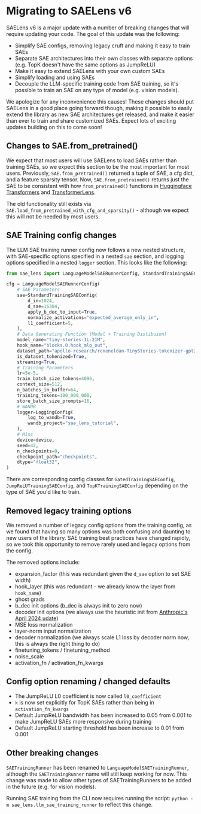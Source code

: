 # Migrating to SAELens v6

SAELens v6 is a major update with a number of breaking changes that will require updating your code. The goal of this update was the following:

- Simplify SAE configs, removing legacy cruft and making it easy to train SAEs
- Separate SAE architectures into their own classes with separate options (e.g. TopK doesn't have the same options as JumpReLU)
- Make it easy to extend SAELens with your own custom SAEs
- Simplify loading and using SAEs
- Decouple the LLM-specific training code from SAE training, so it's possible to train an SAE on any type of model (e.g. vision models).

We apologize for any inconvenience this causes! These changes should put SAELens in a good place going forward though, making it possible to easily extend the library as new SAE architectures get released, and make it easier than ever to train and share customized SAEs. Expect lots of exciting updates building on this to come soon!

## Changes to SAE.from_pretrained()

We expect that most users will use SAELens to load SAEs rather than training SAEs, so we expect this section to be the most important for most users. Previously, `SAE.from_pretrained()` returned a tuple of SAE, a cfg dict, and a feature sparsity tensor. Now, `SAE.from_pretrained()` returns just the SAE to be consistent with how `from_pretrained()` functions in [Huggingface Transformers](https://huggingface.co/docs/transformers/en/index) and [TransformerLens](https://transformerlensorg.github.io/TransformerLens/).

The old functionality still exists via `SAE.load_from_pretrained_with_cfg_and_sparsity()` - although we expect this will not be needed by most users.

## SAE Training config changes

The LLM SAE training runner config now follows a new nested structure, with SAE-specific options specified in a nested `sae` section, and logging options specified in a nested `logger` section. This looks like the following:

```python
from sae_lens import LanguageModelSAERunnerConfig, StandardTrainingSAEConfig, LoggingConfig

cfg = LanguageModelSAERunnerConfig(
    # SAE Parameters
    sae=StandardTrainingSAEConfig(
        d_in=1024,
        d_sae=16384,
        apply_b_dec_to_input=True,
        normalize_activations="expected_average_only_in",
        l1_coefficient=5,
    ),
    # Data Generating Function (Model + Training Distibuion)
    model_name="tiny-stories-1L-21M",
    hook_name="blocks.0.hook_mlp_out",
    dataset_path="apollo-research/roneneldan-TinyStories-tokenizer-gpt2",
    is_dataset_tokenized=True,
    streaming=True,
    # Training Parameters
    lr=5e-5,
    train_batch_size_tokens=4096,
    context_size=512,
    n_batches_in_buffer=64,
    training_tokens=100_000_000,
    store_batch_size_prompts=16,
    # WANDB
    logger=LoggingConfig(
        log_to_wandb=True,
        wandb_project="sae_lens_tutorial",
    ),
    # Misc
    device=device,
    seed=42,
    n_checkpoints=0,
    checkpoint_path="checkpoints",
    dtype="float32",
)
```

There are corresponding config classes for `GatedTrainingSAEConfig`, `JumpReLUTrainingSAEConfig`, and `TopKTrainingSAEConfig` depending on the type of SAE you'd like to train.

## Removed legacy training options

We removed a number of legacy config options from the training config, as we found that having so many options was both confusing and daunting to new users of the library. SAE training best practices have changed rapidly, so we took this opportunity to remove rarely used and legacy options from the config.

The removed options include:

- expansion_factor (this was redundant given the `d_sae` option to set SAE width)
- hook_layer (this was redundant - we already know the layer from `hook_name`)
- ghost grads
- b_dec init options (b_dec is always init to zero now)
- decoder init options (we always use the heuristic init from [Anthropic's April 2024 udate](https://transformer-circuits.pub/2024/april-update/index.html#training-saes))
- MSE loss normalization
- layer-norm input normalization
- decoder normalization (we always scale L1 loss by decoder norm now, this is always the right thing to do)
- finetuning_tokens / finetuning_method
- noise_scale
- activation_fn / activation_fn_kwargs

## Config option renaming / changed defaults

- The JumpReLU L0 coefficient is now called `l0_coefficient`
- `k` is now set explicitly for TopK SAEs rather than being in `activation_fn_kwargs`
- Default JumpReLU bandwidth has been increased to 0.05 from 0.001 to make JumpReLU SAEs more responsive during training
- Default JumpReLU starting threshold has been increase to 0.01 from 0.001

## Other breaking changes

`SAETrainingRunner` has been renamed to `LanguageModelSAETrainingRunner`, although the `SAETrainingRunner` name will still keep working for now. This change was made to allow other types of SAETrainingRunners to be added in the future (e.g. for vision models).

Running SAE training from the CLI now requires running the script: `python -m sae_lens.llm_sae_training_runner` to reflect this change.
